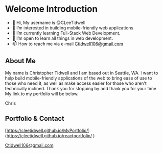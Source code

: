 # Welcome Introduction

- 👋 Hi, My username is @CLeeTidwell
- 👀 I’m interested in building mobile-friendly web applications.
- 🌱 I’m currently learning Full-Stack Web Development.
- 💞️ I’m open to learn all things in web development.
- 📫 How to reach me via e-mail Ctidwell106@gmail.com

## About Me

My name is Christopher Tidwell and I am based out in Seattle, WA. I want to help build mobile-friendly applications of the web to bring ease of use to those who need it, as well as make access easier for those who aren't technically inclined. Thank you for stopping by and thank you for your time. My link to my portfolio will be below.

Chris

## Portfolio & Contact

[https://cleetidwell.github.io/MyPortfolio/](https://cleetidwell.github.io/reactportfolio/ )

Ctidwell106@gmail.com

<!---
CLeeTidwell/CLeeTidwell is a ✨ special ✨ repository because its `README.md` (this file) appears on your GitHub profile.
You can click the Preview link to take a look at your changes.
--->
